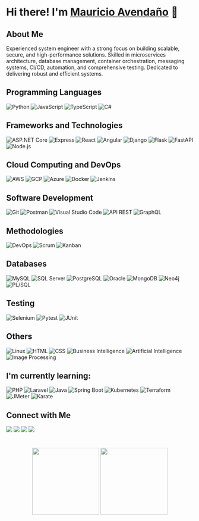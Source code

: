# Hi there! I'm [Mauricio Avendaño](https://github.com/Sirmauricio10000/Sirmauricio10000) 👋

## About Me
Experienced system engineer with a strong focus on building scalable, secure, and high-performance solutions. Skilled in microservices architecture, database management, container orchestration, messaging systems, CI/CD, automation, and comprehensive testing. Dedicated to delivering robust and efficient systems.

## Programming Languages
![Python](https://img.shields.io/badge/Python-3776AB?style=for-the-badge&logo=python&logoColor=white)
![JavaScript](https://img.shields.io/badge/JavaScript-F7DF1E?style=for-the-badge&logo=javascript&logoColor=black)
![TypeScript](https://img.shields.io/badge/TypeScript-3178C6?style=for-the-badge&logo=typescript&logoColor=white)
![C#](https://img.shields.io/badge/C%23-239120?style=for-the-badge&logo=c-sharp&logoColor=white)

## Frameworks and Technologies
![ASP.NET Core](https://img.shields.io/badge/ASP.NET%20Core-512BD4?style=for-the-badge&logo=.net&logoColor=white)
![Express](https://img.shields.io/badge/Express-000000?style=for-the-badge&logo=express&logoColor=white)
![React](https://img.shields.io/badge/React-61DAFB?style=for-the-badge&logo=react&logoColor=black)
![Angular](https://img.shields.io/badge/Angular-DD0031?style=for-the-badge&logo=angular&logoColor=white)
![Django](https://img.shields.io/badge/Django-092E20?style=for-the-badge&logo=django&logoColor=white)
![Flask](https://img.shields.io/badge/Flask-000000?style=for-the-badge&logo=flask&logoColor=white)
![FastAPI](https://img.shields.io/badge/FastAPI-009688?style=for-the-badge&logo=fastapi&logoColor=white)
![Node.js](https://img.shields.io/badge/Node.js-339933?style=for-the-badge&logo=node.js&logoColor=white)


## Cloud Computing and DevOps
![AWS](https://img.shields.io/badge/AWS-232F3E?style=for-the-badge&logo=amazon-aws&logoColor=white)
![GCP](https://img.shields.io/badge/GCP-4285F4?style=for-the-badge&logo=google-cloud&logoColor=white)
![Azure](https://img.shields.io/badge/Azure-0089D6?style=for-the-badge&logo=microsoft-azure&logoColor=white)
![Docker](https://img.shields.io/badge/Docker-2496ED?style=for-the-badge&logo=docker&logoColor=white)
![Jenkins](https://img.shields.io/badge/Jenkins-D24939?style=for-the-badge&logo=jenkins&logoColor=white)

## Software Development
![Git](https://img.shields.io/badge/Git-F05032?style=for-the-badge&logo=git&logoColor=white)
![Postman](https://img.shields.io/badge/Postman-FF6C37?style=for-the-badge&logo=postman&logoColor=white)
![Visual Studio Code](https://img.shields.io/badge/Visual%20Studio%20Code-007ACC?style=for-the-badge&logo=visualstudiocode&logoColor=white)
![API REST](https://img.shields.io/badge/API_REST-003366?style=for-the-badge)
![GraphQL](https://img.shields.io/badge/GraphQL-E10098?style=for-the-badge&logo=graphql)


## Methodologies
![DevOps](https://img.shields.io/badge/DevOps-333333?style=for-the-badge&logo=dev.to&logoColor=white)
![Scrum](https://img.shields.io/badge/Scrum-6DB33F?style=for-the-badge&logo=scrumalliance&logoColor=white)
![Kanban](https://img.shields.io/badge/Kanban-009688?style=for-the-badge&logo=leanpub&logoColor=white)

## Databases
![MySQL](https://img.shields.io/badge/MySQL-4479A1?style=for-the-badge&logo=mysql&logoColor=white)
![SQL Server](https://img.shields.io/badge/SQL_Server-CC2927?style=for-the-badge&logo=microsoft-sql-server&logoColor=white)
![PostgreSQL](https://img.shields.io/badge/PostgreSQL-336791?style=for-the-badge&logo=postgresql&logoColor=white)
![Oracle](https://img.shields.io/badge/Oracle-F80000?style=for-the-badge&logo=oracle&logoColor=white)
![MongoDB](https://img.shields.io/badge/MongoDB-47A248?style=for-the-badge&logo=mongodb&logoColor=white)
![Neo4j](https://img.shields.io/badge/Neo4j-008CC1?style=for-the-badge&logo=neo4j&logoColor=white)
![PL/SQL](https://img.shields.io/badge/PL_SQL-FF4515?style=for-the-badge&logo=oracle&logoColor=white)

## Testing
![Selenium](https://img.shields.io/badge/Selenium-43B02A?style=for-the-badge&logo=selenium&logoColor=white)
![Pytest](https://img.shields.io/badge/Pytest-0A9EDC?style=for-the-badge&logo=python&logoColor=white)
![JUnit](https://img.shields.io/badge/JUnit-25A162?style=for-the-badge&logo=junit5&logoColor=white)

## Others
![Linux](https://img.shields.io/badge/Linux-FCC624?style=for-the-badge&logo=linux&logoColor=black)
![HTML](https://img.shields.io/badge/HTML-E34F26?style=for-the-badge&logo=html5&logoColor=white)
![CSS](https://img.shields.io/badge/CSS-1572B6?style=for-the-badge&logo=css3&logoColor=white)
![Business Intelligence](https://img.shields.io/badge/Business_Intelligence-FFA500?style=for-the-badge&logo=tableau&logoColor=white)
![Artificial Intelligence](https://img.shields.io/badge/Artificial_Intelligence-33CC33?style=for-the-badge&logo=python&logoColor=white)
![Image Processing](https://img.shields.io/badge/Image%20Processing-FFD700?style=for-the-badge&logo=image&logoColor=white)

## I'm currently learning:
![PHP](https://img.shields.io/badge/PHP-777BB4?style=for-the-badge&logo=php&logoColor=white)
![Laravel](https://img.shields.io/badge/Laravel-FF2D20?style=for-the-badge&logo=laravel&logoColor=white)
![Java](https://img.shields.io/badge/Java-007396?style=for-the-badge&logo=java&logoColor=white)
![Spring Boot](https://img.shields.io/badge/Spring%20Boot-6DB33F?style=for-the-badge&logo=spring&logoColor=white)
![Kubernetes](https://img.shields.io/badge/Kubernetes-326CE5?style=for-the-badge&logo=kubernetes&logoColor=white)
![Terraform](https://img.shields.io/badge/Terraform-623CE4?style=for-the-badge&logo=terraform&logoColor=white)
![JMeter](https://img.shields.io/badge/JMeter-D22128?style=for-the-badge&logo=apachejmeter&logoColor=white)
![Karate](https://img.shields.io/badge/Karate-000000?style=for-the-badge&logo=karate&logoColor=white)


## Connect with Me
[<img src="https://img.shields.io/badge/website-%23.svg?&style=for-the-badge&logo=github&logoColor=white&color=black">](https://github.com/Sirmauricio10000) [<img src="https://img.shields.io/badge/linkedin-%2312100E.svg?&style=for-the-badge&logo=linkedin&logoColor=white&color=blue" />](https://www.linkedin.com/in/mauricio-avenda%C3%B1o-gonzalez-00032821b/) [<img src="https://img.shields.io/badge/whatsapp-%25.svg?&style=for-the-badge&logo=whatsapp&logoColor=white&color=green" />](https://api.whatsapp.com/send?phone=573044787583) [<img src="https://img.shields.io/badge/email-%2312100E.svg?&style=for-the-badge&logo=mail.ru&logoColor=white&color=red" />](mailto:mauricio1907_5@outlook.com)



#
#

<div align="center">
  <img  height="180rem" src="https://github-readme-stats.vercel.app/api?username=sirmauricio10000&count_private&show_icons=true&include_all_commits=true&hide_border=true&theme=react"/>
  <img height="180rem"  src="https://github-readme-stats.vercel.app/api/top-langs/?username=sirmauricio10000&layout=compact&hide_border=true&theme=react&langs_count=10" />
</div>
